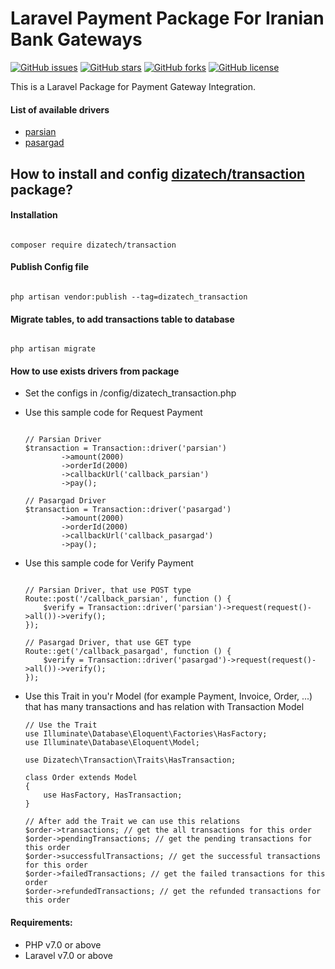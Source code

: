 # Laravel Payment Package For Iranian Bank Gateways
[![GitHub issues](https://img.shields.io/github/issues/dizatech/transaction?style=flat-square)](https://github.com/dizatech/transaction/issues)
[![GitHub stars](https://img.shields.io/github/stars/dizatech/transaction?style=flat-square)](https://github.com/dizatech/transaction/stargazers)
[![GitHub forks](https://img.shields.io/github/forks/dizatech/transaction?style=flat-square)](https://github.com/dizatech/transaction/network)
[![GitHub license](https://img.shields.io/github/license/dizatech/transaction?style=flat-square)](https://github.com/dizatech/transaction/blob/master/LICENSE)

This is a Laravel Package for Payment Gateway Integration.

#### List of available drivers

- [parsian](https://www.pec.ir/)
- [pasargad](https://bpi.ir/)

## How to install and config [dizatech/transaction](https://github.com/dizatech/transaction) package?

#### Installation

```

composer require dizatech/transaction

```

#### Publish Config file

```

php artisan vendor:publish --tag=dizatech_transaction

```

#### Migrate tables, to add transactions table to database

```

php artisan migrate

```

#### How to use exists drivers from package

- Set the configs in /config/dizatech_transaction.php

- Use this sample code for Request Payment 

    ```

    // Parsian Driver
    $transaction = Transaction::driver('parsian')
            ->amount(2000)
            ->orderId(2000)
            ->callbackUrl('callback_parsian')
            ->pay();
  
    // Pasargad Driver
    $transaction = Transaction::driver('pasargad')
            ->amount(2000)
            ->orderId(2000)
            ->callbackUrl('callback_pasargad')
            ->pay();

    ```
  
- Use this sample code for Verify Payment

    ```

    // Parsian Driver, that use POST type
    Route::post('/callback_parsian', function () {
        $verify = Transaction::driver('parsian')->request(request()->all())->verify();
    });
    
    // Pasargad Driver, that use GET type
    Route::get('/callback_pasargad', function () {
        $verify = Transaction::driver('pasargad')->request(request()->all())->verify();
    });

    ```

- Use this Trait in you'r Model (for example Payment, Invoice, Order, ...) that has many transactions and has relation with Transaction Model

    ```
    // Use the Trait
    use Illuminate\Database\Eloquent\Factories\HasFactory;
    use Illuminate\Database\Eloquent\Model;
  
    use Dizatech\Transaction\Traits\HasTransaction;
    
    class Order extends Model
    {
        use HasFactory, HasTransaction;
    }
  
    // After add the Trait we can use this relations
    $order->transactions; // get the all transactions for this order
    $order->pendingTransactions; // get the pending transactions for this order
    $order->successfulTransactions; // get the successful transactions for this order
    $order->failedTransactions; // get the failed transactions for this order
    $order->refundedTransactions; // get the refunded transactions for this order
    
    ```

#### Requirements:

- PHP v7.0 or above
- Laravel v7.0 or above

